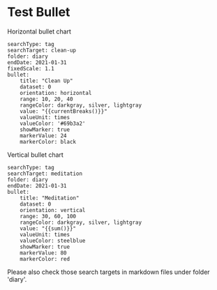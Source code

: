 # Test Bullet
Horizontal bullet chart
``` tracker
searchType: tag
searchTarget: clean-up
folder: diary
endDate: 2021-01-31
fixedScale: 1.1
bullet:
    title: "Clean Up"
	dataset: 0
    orientation: horizontal
	range: 10, 20, 40
	rangeColor: darkgray, silver, lightgray
	value: "{{currentBreaks()}}"
	valueUnit: times
	valueColor: '#69b3a2'
	showMarker: true
	markerValue: 24
	markerColor: black
```

Vertical bullet chart
``` tracker
searchType: tag
searchTarget: meditation
folder: diary
endDate: 2021-01-31
bullet:
    title: "Meditation"
	dataset: 0
    orientation: vertical
	range: 30, 60, 100
	rangeColor: darkgray, silver, lightgray
	value: "{{sum()}}"
	valueUnit: times
	valueColor: steelblue
	showMarker: true
	markerValue: 80
	markerColor: red
```

Please also check those search targets in markdown files under folder 'diary'.